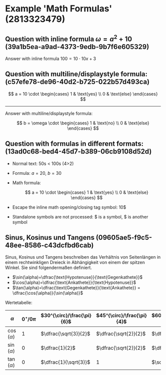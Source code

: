 # Example 'Math Formulas' (2813323479)

## Question with inline formula $\omega = a^2 + 10$ (39a1b5ea-a9ad-4373-9edb-9b7f6e605329)

Answer with inline formula $100 = 10 \cdot 10 x + 3$

## Question with multiline/displaystyle formula: (c57efe78-de96-40d2-b725-022b57d493ca)

$$
a = 10 \cdot \begin{cases}
1 & \text{yes} \\
0 & \text{else}
\end{cases}
$$

---

Answer with multiline/displaystyle formula:

$$
b = \omega \cdot \begin{cases}
1 & \text{no} \\
0 & \text{else}
\end{cases}
$$

## Question with formulas in different formats: (13ad0c68-bed4-45d7-b389-06cb9108d52d)

- Normal text: 50s < 100s (4>2)
- Formula: $a = 20$, $b = 30$
- Math formula:

  $$
  a = 10 \cdot \begin{cases}
  1 & \text{yes} \\
  0 & \text{else}
  \end{cases}
  $$

- Escape the inline math opening/closing tag symbol: 10$\$$
- Standalone symbols are not processed: $ is a symbol, $ is another symbol

## Sinus, Kosinus und Tangens (09605ae5-f9c5-48ee-8586-c43dcfbd6cab)

Sinus, Kosinus und Tangens beschreiben das Verhältnis von Seitenlängen in einem rechtwinkligen Dreieck in Abhängigkeit von einem der spitzen Winkel. Sie sind folgendermaßen definiert.

- $\sin(\alpha)=\dfrac{\text{Hypotenuse}}{\text{Gegenkathete}}$
- $\cos⁡(\alpha)=\dfrac{\text{Ankathete}}{\text{Hypotenuse}}$
- $\tan⁡(\alpha)=\dfrac{\text{Gegenkathete}}{\text{Ankathete}} = \dfrac{\cos(\alpha)}{\sin(\alpha)}$

Wertetabelle:

| $\alpha$            | $0^{\circ}/0 \pi$ | $30^{\circ}/\frac{\pi}{6}$ | $45^{\circ}/\frac{\pi}{4}$ | $60^{\circ}/\frac{\pi}{3}$ | $90^{\circ}/\frac{\pi}{2}$ | $180^{\circ}/\pi$ |
| ------------ | ---- | ------ | ------ | ------ | ------ | ------ |
| $\cos⁡(\alpha)$ | $1$ | $\dfrac{\sqrt{3}}{2}$ | $\dfrac{\sqrt{2}}{2}$ | $\dfrac{1}{2}$ | $0$ | $-1$ |
| $\sin(\alpha)$ | $0$ | $\dfrac{1}{2}$ | $\dfrac{\sqrt{2}}{2}$ | $\dfrac{\sqrt{3}}{2}$ | $1$ | $0$ |
| $\tan(\alpha)$ | $0$ | $\dfrac{1}{\sqrt{3}}$ | $1$ | $\sqrt{3}$ | invalid | $0$ |
